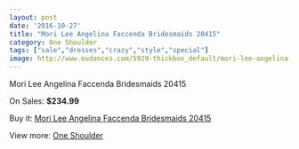 ```yaml
---
layout: post
date: '2016-10-27'
title: "Mori Lee Angelina Faccenda Bridesmaids 20415"
category: One Shoulder
tags: ["sale","dresses","crazy","style","special"]
image: http://www.eudances.com/5929-thickbox_default/mori-lee-angelina-faccenda-bridesmaids-20415.jpg
---
```

Mori Lee Angelina Faccenda Bridesmaids 20415

On Sales: **$234.99**
<a href="https://www.eudances.com/en/one-shoulder/2095-mori-lee-angelina-faccenda-bridesmaids-20415.html"><amp-img layout="responsive" width="600" height="600" src="//www.eudances.com/5929-thickbox_default/mori-lee-angelina-faccenda-bridesmaids-20415.jpg" alt="Mori Lee Angelina Faccenda Bridesmaids 20415 0" /></a>
<a href="https://www.eudances.com/en/one-shoulder/2095-mori-lee-angelina-faccenda-bridesmaids-20415.html"><amp-img layout="responsive" width="600" height="600" src="//www.eudances.com/5930-thickbox_default/mori-lee-angelina-faccenda-bridesmaids-20415.jpg" alt="Mori Lee Angelina Faccenda Bridesmaids 20415 1" /></a>

Buy it: [Mori Lee Angelina Faccenda Bridesmaids 20415](https://www.eudances.com/en/one-shoulder/2095-mori-lee-angelina-faccenda-bridesmaids-20415.html "Mori Lee Angelina Faccenda Bridesmaids 20415")

View more: [One Shoulder](https://www.eudances.com/en/23-one-shoulder "One Shoulder")